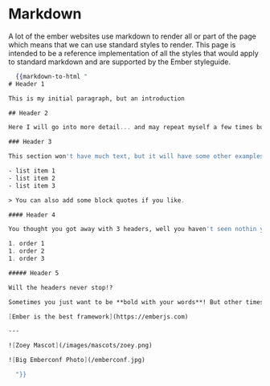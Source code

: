 # Markdown

A lot of the ember websites use markdown to render all or part of the page which means that we can use standard styles to render. This page is intended to be a reference implementation of all the styles that would apply to standard markdown and are supported by the Ember styleguide.

``` handlebars
  {{markdown-to-html "
# Header 1

This is my initial paragraph, but an introduction

## Header 2

Here I will go into more detail... and may repeat myself a few times but please don't hold that against me. Here I will go into more detail... and may repeat myself a few times but please don't hold that against me. Here I will go into more detail... and may repeat myself a few times but please don't hold that against me. Here I will go into more detail... and may repeat myself a few times but please don't hold that against me. Here I will go into more detail... and may repeat myself a few times but please don't hold that against me. 

### Header 3

This section won't have much text, but it will have some other examples! 

- list item 1
- list item 2
- list item 3

> You can also add some block quotes if you like.

#### Header 4

You thought you got away with 3 headers, well you haven't seen nothin yet!

1. order 1
1. order 2 
1. order 3

##### Header 5

Will the headers never stop!? 

Sometimes you just want to be **bold with your words**! But other times _you might feel a bit off center_. And if you're really bad you might feel **both at the _same_ time**

[Ember is the best framework](https://emberjs.com)

--- 

![Zoey Mascot](/images/mascots/zoey.png)

![Big Emberconf Photo](/emberconf.jpg)

  "}}
```
